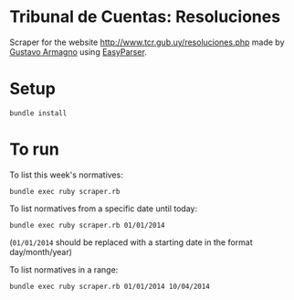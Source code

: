 Tribunal de Cuentas: Resoluciones
=================================

Scraper for the website http://www.tcr.gub.uy/resoluciones.php made by [Gustavo Armagno](http://github.com/gusaaaaa/) using [EasyParser](http://github.com/gusaaaaa/easyparser).

Setup
=====

```
bundle install
```

To run
======

To list this week's normatives:

```
bundle exec ruby scraper.rb
```

To list normatives from a specific date until today:

```
bundle exec ruby scraper.rb 01/01/2014
```

(```01/01/2014``` should be replaced with a starting date in the format day/month/year)

To list normatives in a range:

```
bundle exec ruby scraper.rb 01/01/2014 10/04/2014
```


